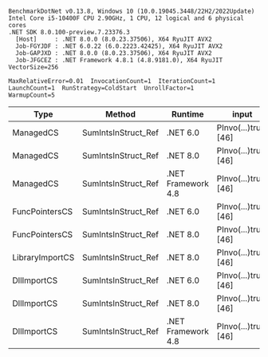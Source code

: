 ```

BenchmarkDotNet v0.13.8, Windows 10 (10.0.19045.3448/22H2/2022Update)
Intel Core i5-10400F CPU 2.90GHz, 1 CPU, 12 logical and 6 physical cores
.NET SDK 8.0.100-preview.7.23376.3
  [Host]     : .NET 8.0.0 (8.0.23.37506), X64 RyuJIT AVX2
  Job-FGYJDF : .NET 6.0.22 (6.0.2223.42425), X64 RyuJIT AVX2
  Job-GAPJXD : .NET 8.0.0 (8.0.23.37506), X64 RyuJIT AVX2
  Job-JFGCEZ : .NET Framework 4.8.1 (4.8.9181.0), X64 RyuJIT VectorSize=256

MaxRelativeError=0.01  InvocationCount=1  IterationCount=1  
LaunchCount=1  RunStrategy=ColdStart  UnrollFactor=1  
WarmupCount=5  

```
| Type            | Method              | Runtime            | input                | Mean        | Error | Median      | Min         | Max         | Allocated |
|---------------- |-------------------- |------------------- |--------------------- |------------:|------:|------------:|------------:|------------:|----------:|
| ManagedCS       | SumIntsInStruct_Ref | .NET 6.0           | PInvo(...)truct [46] |    377.6 μs |    NA |    377.6 μs |    377.6 μs |    377.6 μs |     640 B |
| ManagedCS       | SumIntsInStruct_Ref | .NET 8.0           | PInvo(...)truct [46] |    378.6 μs |    NA |    378.6 μs |    378.6 μs |    378.6 μs |     400 B |
| ManagedCS       | SumIntsInStruct_Ref | .NET Framework 4.8 | PInvo(...)truct [46] |    536.4 μs |    NA |    536.4 μs |    536.4 μs |    536.4 μs |         - |
| FuncPointersCS  | SumIntsInStruct_Ref | .NET 6.0           | PInvo(...)truct [46] | 30,940.4 μs |    NA | 30,940.4 μs | 30,940.4 μs | 30,940.4 μs |     640 B |
| FuncPointersCS  | SumIntsInStruct_Ref | .NET 8.0           | PInvo(...)truct [46] | 31,127.0 μs |    NA | 31,127.0 μs | 31,127.0 μs | 31,127.0 μs |     400 B |
| LibraryImportCS | SumIntsInStruct_Ref | .NET 8.0           | PInvo(...)truct [46] | 32,032.2 μs |    NA | 32,032.2 μs | 32,032.2 μs | 32,032.2 μs |     400 B |
| DllImportCS     | SumIntsInStruct_Ref | .NET 6.0           | PInvo(...)truct [46] | 40,982.6 μs |    NA | 40,982.6 μs | 40,982.6 μs | 40,982.6 μs |     640 B |
| DllImportCS     | SumIntsInStruct_Ref | .NET 8.0           | PInvo(...)truct [46] | 40,995.5 μs |    NA | 40,995.5 μs | 40,995.5 μs | 40,995.5 μs |     400 B |
| DllImportCS     | SumIntsInStruct_Ref | .NET Framework 4.8 | PInvo(...)truct [46] | 41,070.0 μs |    NA | 41,070.0 μs | 41,070.0 μs | 41,070.0 μs |         - |
